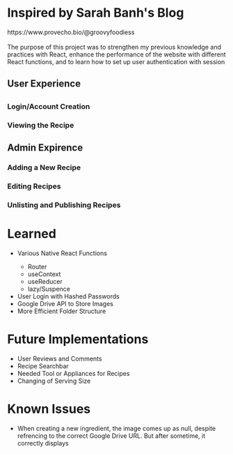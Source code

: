 <h1>Inspired by Sarah Banh's Blog</h1>
https://www.provecho.bio/@groovyfoodiess <br/>
<br/>
The purpose of this project was to strengthen my previous knowledge and practices with React, enhance the performance of the website with different React functions, and to learn how to set up user authentication with session
<h2>User Experience <h2/>
  <h3>Login/Account Creation<h3/>
  <h3>Viewing the Recipe</h3>

<h2>Admin Expirence<h3/>
  <h3>Adding a New Recipe</h3>
  <h3>Editing Recipes<h3/>
  <h3>Unlisting and Publishing Recipes<h3/> 
<h1>Learned</h1>
<ul>
  <li>Various Native React Functions</li>
    <ul>
      <li>Router</li>
      <li>useContext</li>
      <li>useReducer</li>
      <li>lazy/Suspence</li>
    </ul>
  <li>User Login with Hashed Passwords</li>
  <li>Google Drive API to Store Images</li>
  <li>More Efficient Folder Structure</l1>
</ul>
<h1>Future Implementations</h1>
  <ul>
      <li>User Reviews and Comments</li>
      <li>Recipe Searchbar</li>
      <li>Needed Tool or Appliances for Recipes</li>
      <li>Changing of Serving Size</li>
  </ul>
<h1>Known Issues</h1>
  <ul>
      <li>When creating a new ingredient, the image comes up as null, despite refrencing 
        to the correct Google Drive URL. But after sometime, it correctly displays</li>
  </ul>
